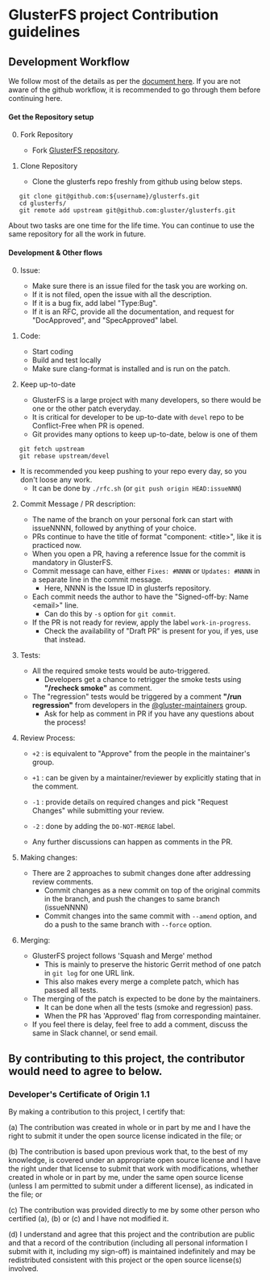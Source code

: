# GlusterFS project Contribution guidelines

## Development Workflow

We follow most of the details as per the [document here](https://help.github.com/en/github/collaborating-with-issues-and-pull-requests). If you are not aware of the github workflow, it is recommended to go through them before continuing here.


#### Get the Repository setup

0. Fork Repository
   - Fork [GlusterFS repository](https://github.com/gluster/glusterfs/fork).

1. Clone Repository
   - Clone the glusterfs repo freshly from github using below steps.

```
   git clone git@github.com:${username}/glusterfs.git
   cd glusterfs/
   git remote add upstream git@github.com:gluster/glusterfs.git
```

About two tasks are one time for the life time. You can continue to use the same repository for all the work in future.

#### Development & Other flows

0. Issue:
   - Make sure there is an issue filed for the task you are working on.
   - If it is not filed, open the issue with all the description.
   - If it is a bug fix, add label "Type:Bug".
   - If it is an RFC, provide all the documentation, and request for "DocApproved", and "SpecApproved" label.

1. Code:
   - Start coding
   - Build and test locally
   - Make sure clang-format is installed and is run on the patch.

2. Keep up-to-date
   - GlusterFS is a large project with many developers, so there would be one or the other patch everyday.
   - It is critical for developer to be up-to-date with `devel` repo to be Conflict-Free when PR is opened.
   - Git provides many options to keep up-to-date, below is one of them
```
   git fetch upstream
   git rebase upstream/devel
```
   - It is recommended you keep pushing to your repo every day, so you don't loose any work.
     - It can be done by `./rfc.sh` (or `git push origin HEAD:issueNNN`)

2. Commit Message / PR description:
   - The name of the branch on your personal fork can start with issueNNNN, followed by anything of your choice.
   - PRs continue to have the title of format "component: \<title\>", like it is practiced now.
   - When you open a PR, having a reference Issue for the commit is mandatory in GlusterFS.
   - Commit message can have, either `Fixes: #NNNN` or `Updates: #NNNN` in a separate line in the commit message.
     - Here, NNNN is the Issue ID in glusterfs repository.
   - Each commit needs the author to have the "Signed-off-by: Name \<email\>" line.
     - Can do this by `-s` option for `git commit`.
   - If the PR is not ready for review, apply the label `work-in-progress`.
     - Check the availability of "Draft PR" is present for you, if yes, use that instead.

3. Tests:
   - All the required smoke tests would be auto-triggered.
     - Developers get a chance to retrigger the smoke tests using **"/recheck smoke"** as comment.
   - The "regression" tests would be triggered by a comment **"/run regression"** from developers in the [@gluster-maintainers](https://github.com/orgs/gluster/teams/gluster-maintainers) group.
     - Ask for help as comment in PR if you have any questions about the process!

4. Review Process:
   - `+2` : is equivalent to "Approve" from the people in the maintainer's group.
   - `+1` : can be given by a maintainer/reviewer by explicitly stating that in the comment.
   - `-1` : provide details on required changes and pick "Request Changes" while submitting your review.
   - `-2` : done by adding the `DO-NOT-MERGE` label.

   - Any further discussions can happen as comments in the PR.

5. Making changes:
   - There are 2 approaches to submit changes done after addressing review comments.
     - Commit changes as a new commit on top of the original commits in the branch, and push the changes to same branch (issueNNNN)
     - Commit changes into the same commit with `--amend` option, and do a push to the same branch with `--force` option.

6. Merging:
   - GlusterFS project follows 'Squash and Merge' method
     - This is mainly to preserve the historic Gerrit method of one patch in `git log` for one URL link.
     - This also makes every merge a complete patch, which has passed all tests.
   - The merging of the patch is expected to be done by the maintainers.
     - It can be done when all the tests (smoke and regression) pass.
     - When the PR has 'Approved' flag from corresponding maintainer.
   - If you feel there is delay, feel free to add a comment, discuss the same in Slack channel, or send email.

## By contributing to this project, the contributor would need to agree to below.

### Developer's Certificate of Origin 1.1

By making a contribution to this project, I certify that:

(a) The contribution was created in whole or in part by me and I
    have the right to submit it under the open source license
    indicated in the file; or

(b) The contribution is based upon previous work that, to the best
    of my knowledge, is covered under an appropriate open source
    license and I have the right under that license to submit that
    work with modifications, whether created in whole or in part
    by me, under the same open source license (unless I am
    permitted to submit under a different license), as indicated
    in the file; or

(c) The contribution was provided directly to me by some other
    person who certified (a), (b) or (c) and I have not modified
    it.

(d) I understand and agree that this project and the contribution
    are public and that a record of the contribution (including all
    personal information I submit with it, including my sign-off) is
    maintained indefinitely and may be redistributed consistent with
    this project or the open source license(s) involved.

